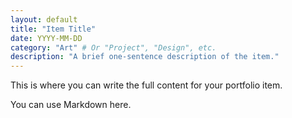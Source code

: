 ```yaml
---
layout: default
title: "Item Title"
date: YYYY-MM-DD
category: "Art" # Or "Project", "Design", etc.
description: "A brief one-sentence description of the item."
---
```


This is where you can write the full content for your portfolio item.

You can use Markdown here. 